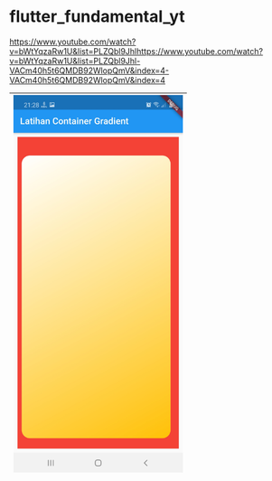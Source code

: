 # flutter_fundamental_yt
 https://www.youtube.com/watch?v=bWtYqzaRw1U&list=PLZQbl9Jhlhttps://www.youtube.com/watch?v=bWtYqzaRw1U&list=PLZQbl9Jhl-VACm40h5t6QMDB92WlopQmV&index=4-VACm40h5t6QMDB92WlopQmV&index=4



 
|<img src="https://github.com/gzeinnumer/flutter_fundamental_gradient/blob/master/preview/flutter_fundamental_gradient.jpg" width="300" />|
|--|
